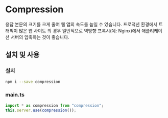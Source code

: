 # Compression

응답 본문의 크기를 크게 줄여 웹 앱의 속도를 높일 수 있습니다.
프로덕션 환경에서 트래픽이 많은 웹 사이트 의 경우 일반적으로 역방향 프록시(예: Nginx)에서 애플리케이션 서버의 압축하는 것이 좋습니다.

## 설치 및 사용

### 설치

```sh
npm i --save compression
```

### main.ts

```typescript
import * as compression from "compression";
this.server.use(compression());
```
